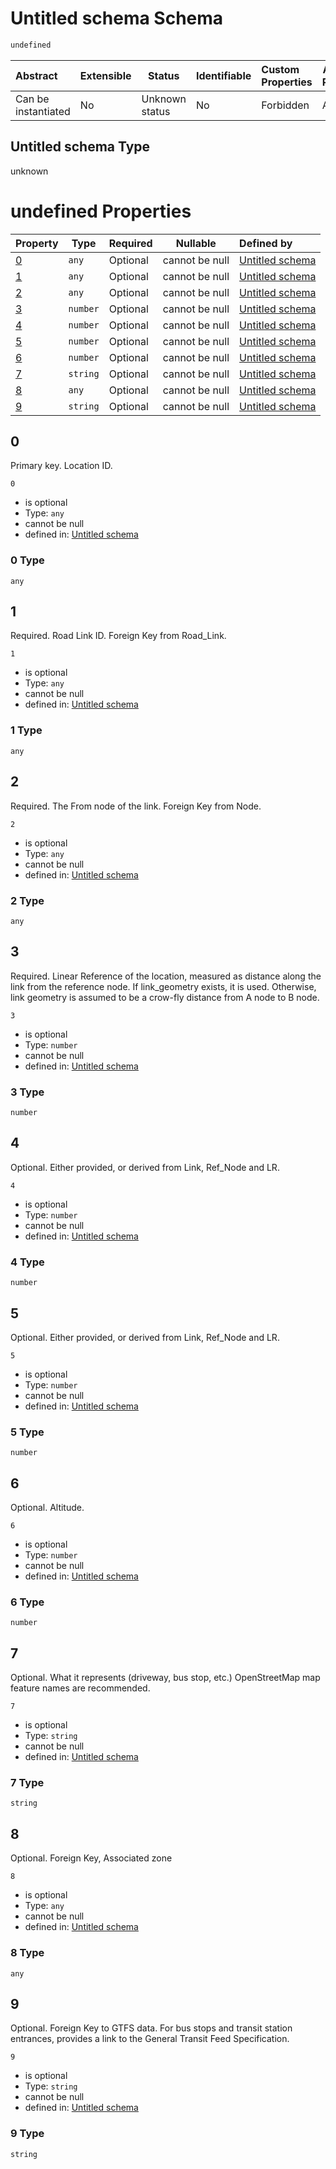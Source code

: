 # Untitled schema Schema

```txt
undefined
```




| Abstract            | Extensible | Status         | Identifiable | Custom Properties | Additional Properties | Access Restrictions | Defined In                                                                    |
| :------------------ | ---------- | -------------- | ------------ | :---------------- | --------------------- | ------------------- | ----------------------------------------------------------------------------- |
| Can be instantiated | No         | Unknown status | No           | Forbidden         | Allowed               | none                | [location.schema.json](../../out/location.schema.json "open original schema") |

## Untitled schema Type

unknown

# undefined Properties

| Property | Type     | Required | Nullable       | Defined by                                                            |
| :------- | -------- | -------- | -------------- | :-------------------------------------------------------------------- |
| [0](#0)  | `any`    | Optional | cannot be null | [Untitled schema](location-properties-0.md "undefined#/properties/0") |
| [1](#1)  | `any`    | Optional | cannot be null | [Untitled schema](location-properties-1.md "undefined#/properties/1") |
| [2](#2)  | `any`    | Optional | cannot be null | [Untitled schema](location-properties-2.md "undefined#/properties/2") |
| [3](#3)  | `number` | Optional | cannot be null | [Untitled schema](location-properties-3.md "undefined#/properties/3") |
| [4](#4)  | `number` | Optional | cannot be null | [Untitled schema](location-properties-4.md "undefined#/properties/4") |
| [5](#5)  | `number` | Optional | cannot be null | [Untitled schema](location-properties-5.md "undefined#/properties/5") |
| [6](#6)  | `number` | Optional | cannot be null | [Untitled schema](location-properties-6.md "undefined#/properties/6") |
| [7](#7)  | `string` | Optional | cannot be null | [Untitled schema](location-properties-7.md "undefined#/properties/7") |
| [8](#8)  | `any`    | Optional | cannot be null | [Untitled schema](location-properties-8.md "undefined#/properties/8") |
| [9](#9)  | `string` | Optional | cannot be null | [Untitled schema](location-properties-9.md "undefined#/properties/9") |

## 0

Primary key. Location ID.


`0`

-   is optional
-   Type: `any`
-   cannot be null
-   defined in: [Untitled schema](location-properties-0.md "undefined#/properties/0")

### 0 Type

`any`

## 1

Required. Road Link ID. Foreign Key from Road_Link.


`1`

-   is optional
-   Type: `any`
-   cannot be null
-   defined in: [Untitled schema](location-properties-1.md "undefined#/properties/1")

### 1 Type

`any`

## 2

Required. The From node of the link. Foreign Key from Node.


`2`

-   is optional
-   Type: `any`
-   cannot be null
-   defined in: [Untitled schema](location-properties-2.md "undefined#/properties/2")

### 2 Type

`any`

## 3

Required. Linear Reference of the location, measured as distance along the link from the reference node.  If link_geometry exists, it is used. Otherwise, link geometry is assumed to be a crow-fly distance from A node to B node.


`3`

-   is optional
-   Type: `number`
-   cannot be null
-   defined in: [Untitled schema](location-properties-3.md "undefined#/properties/3")

### 3 Type

`number`

## 4

Optional. Either provided, or derived from Link, Ref_Node and LR.


`4`

-   is optional
-   Type: `number`
-   cannot be null
-   defined in: [Untitled schema](location-properties-4.md "undefined#/properties/4")

### 4 Type

`number`

## 5

Optional. Either provided, or derived from Link, Ref_Node and LR.


`5`

-   is optional
-   Type: `number`
-   cannot be null
-   defined in: [Untitled schema](location-properties-5.md "undefined#/properties/5")

### 5 Type

`number`

## 6

Optional. Altitude.


`6`

-   is optional
-   Type: `number`
-   cannot be null
-   defined in: [Untitled schema](location-properties-6.md "undefined#/properties/6")

### 6 Type

`number`

## 7

Optional. What it represents (driveway, bus stop, etc.) OpenStreetMap map feature names are recommended.


`7`

-   is optional
-   Type: `string`
-   cannot be null
-   defined in: [Untitled schema](location-properties-7.md "undefined#/properties/7")

### 7 Type

`string`

## 8

Optional. Foreign Key, Associated zone


`8`

-   is optional
-   Type: `any`
-   cannot be null
-   defined in: [Untitled schema](location-properties-8.md "undefined#/properties/8")

### 8 Type

`any`

## 9

Optional. Foreign Key to GTFS data. For bus stops and transit station entrances, provides a link to the General Transit Feed Specification.


`9`

-   is optional
-   Type: `string`
-   cannot be null
-   defined in: [Untitled schema](location-properties-9.md "undefined#/properties/9")

### 9 Type

`string`
